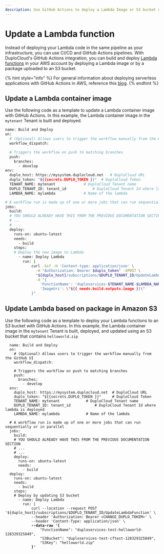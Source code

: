 ```yaml
---
description: Use GitHub Actions to deploy a Lambda Image or S3 bucket update
---
```


# Update a Lambda function

Instead of deploying your Lambda code in the same pipeline as your infrastructure, you can use CI/CD and GitHub Actions pipelines. With DuploCloud's GitHub Actions integration, you can build and deploy [Lambda functions](../../aws/aws-services/lambda/) in your AWS account by deploying a Lambda image or by a package uploaded to an S3 bucket.

{% hint style="info" %}
For general information about deploying serverless applications with GitHub Actions in AWS, reference this [blog](https://aws.amazon.com/blogs/compute/using-github-actions-to-deploy-serverless-applications/).
{% endhint %}

## Update a Lambda container image&#x20;

Use the following code as a template to update a Lambda container image with GitHub Actions. In this example, the Lambda container image in the `mytenant` Tenant is built and deployed.

```bash
name: Build and Deploy
on:
  # (Optional) Allows users to trigger the workflow manually from the GitHub UI
  workflow_dispatch:

  # Triggers the workflow on push to matching branches
  push:
    branches:
      - develop
env:
  duplo_host: https://mysystem.duplocloud.net   # DuploCloud URL
  duplo_token: "${{secrets.DUPLO_TOKEN }}"	# DuploCloud Token
  TENANT_NAME: mytenant				# DuploCloud Tenant name
  DUPLO_TENANT_ID: tenant_id			# DuploCloud Tenant Id where lambda is deployed
  LAMBDA_NAME: mylambda				# Name of the lambda

# A workflow run is made up of one or more jobs that can run sequentially or in parallel
jobs:
  build:
  # YOU SHOULD ALREADY HAVE THIS FROM THE PREVIOUS DOCUMENTATION SECTION
  # ...
  # ...    
  deploy:
    runs-on: ubuntu-latest
    needs:
      - build
    steps:
	# Deploy the new image to Lambda  
      - name: Deploy Lambda
        run: |
            curl -Ssf -H 'Content-type: application/json' \
              -H "Authorization: Bearer $duplo_token" -XPOST \
              "${duplo_host}/subscriptions/$DUPLO_TENANT_ID/UpdateLambdaFunction" \
              -d "{
                'FunctionName': 'duploservices-$TENANT_NAME-$LAMBDA_NAME',
                'ImageUri': \"${{ needs.build.outputs.image }}\"
            }"
```

## Update Lambda based on package in Amazon S3

Use the following code as a template to deploy your Lambda functions to an S3 bucket with GitHub Actions. In this example, the Lambda container image in the `mytenant` Tenant is built, deployed, and updated using an S3 bucket that contains `helloworld.zip`

<pre class="language-bash"><code class="lang-bash">  name: Build and Deploy
  on:
    # (Optional) Allows users to trigger the workflow manually from the GitHub UI
    workflow_dispatch:
  
    # Triggers the workflow on push to matching branches
    push:
      branches:
        - develop
  env:
    duplo_host: https://mysystem.duplocloud.net  # DuploCloud URL
    duplo_token: "${{secrets.DUPLO_TOKEN }}"	 # DuploCloud Token
    TENANT_NAME: mytenant			 # DuploCloud Tenant name
    DUPLO_TENANT_ID: tenant_id			 # DuploCloud Tenant Id where lambda is deployed
    LAMBDA_NAME: mylambda			 # Name of the lambda
  
  # A workflow run is made up of one or more jobs that can run sequentially or in parallel
  jobs:
    build:
    # YOU SHOULD ALREADY HAVE THIS FROM THE PREVIOUS DOCUMENTATION SECTION
    # ...
    # ...    
    deploy:
      runs-on: ubuntu-latest
      needs:
        - build
  deploy:
    runs-on: ubuntu-latest
    needs:
      - build
    steps:
	# Deploy by updating S3 bucket 
      - name: Deploy Lambda
        run: |
            curl --location --request POST '${duplo_host}/subscriptions/$DUPLO_TENANT_ID/UpdateLambdaFunction' \
            --header 'Authorization: Bearer &#x3C;CHANGE_DUPLO_TOKEM>' \
            --header 'Content-Type: application/json' \
<strong>            --data-raw '{
</strong>                "FunctionName": "duploservices-test-helloworld-128329325849",
                "S3Bucket": "duploservices-test-cftest-128329325849",
                "S3Key": "helloworld.zip"
<strong>            }'
</strong></code></pre>
